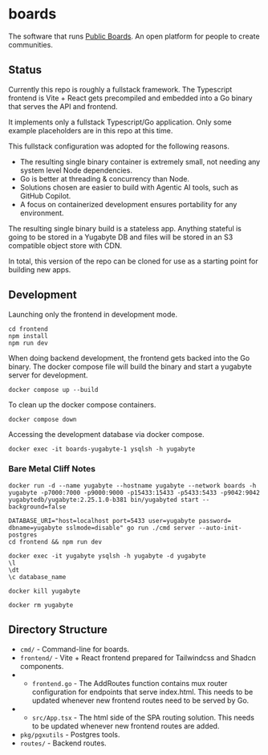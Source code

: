 # boards
The software that runs [Public Boards](https://publicboards.org). An open platform for people to create communities.

## Status
Currently this repo is roughly a fullstack framework. The Typescript frontend is Vite + React gets precompiled and embedded into a Go binary that serves the API and frontend.

It implements only a fullstack Typescript/Go application. Only some example placeholders are in this repo at this time.

This fullstack configuration was adopted for the following reasons.
- The resulting single binary container is extremely small, not needing any system level Node dependencies.
- Go is better at threading & concurrency than Node.
- Solutions chosen are easier to build with Agentic AI tools, such as GitHub Copilot.
- A focus on containerized development ensures portability for any environment.

The resulting single binary build is a stateless app. Anything stateful is going to be stored in a Yugabyte DB and files will be stored in an S3 compatible object store with CDN.

In total, this version of the repo can be cloned for use as a starting point for building new apps.

## Development
Launching only the frontend in development mode.
```shell
cd frontend
npm install
npm run dev
```

When doing backend development, the frontend gets backed into the Go binary. The docker compose file will build the binary and start a yugabyte server for development.
```shell
docker compose up --build
```

To clean up the docker compose containers.
```shell
docker compose down
```

Accessing the development database via docker compose.
```shell
docker exec -it boards-yugabyte-1 ysqlsh -h yugabyte
```

### Bare Metal Cliff Notes
```shell
docker run -d --name yugabyte --hostname yugabyte --network boards -h yugabyte -p7000:7000 -p9000:9000 -p15433:15433 -p5433:5433 -p9042:9042 yugabytedb/yugabyte:2.25.1.0-b381 bin/yugabyted start --background=false

DATABASE_URI="host=localhost port=5433 user=yugabyte password= dbname=yugabyte sslmode=disable" go run ./cmd server --auto-init-postgres
cd frontend && npm run dev

docker exec -it yugabyte ysqlsh -h yugabyte -d yugabyte
\l
\dt
\c database_name

docker kill yugabyte

docker rm yugabyte
```


## Directory Structure
- `cmd/` - Command-line for boards.
- `frontend/` - Vite + React frontend prepared for Tailwindcss and Shadcn components.
- - `frontend.go` - The AddRoutes function contains mux router configuration for endpoints that serve index.html. This needs to be updated whenever new frontend routes need to be served by Go.
- - `src/App.tsx` - The html side of the SPA routing solution. This needs to be updated whenever new frontend routes are added.
- `pkg/pgxutils` - Postgres tools.
- `routes/` - Backend routes.